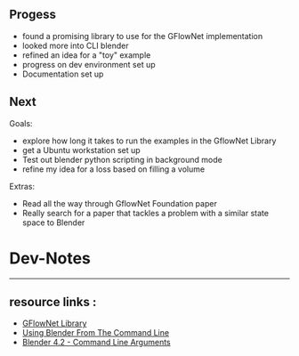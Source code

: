 Progess
---
- found a promising library to use for the GFlowNet implementation
- looked more into CLI blender
- refined an idea for a "toy" example 
- progress on dev environment set up
- Documentation set up

Next
---
Goals:
- explore how long it takes to run the examples in the GflowNet Library
- get a Ubuntu workstation set up
- Test out blender python scripting in background mode
- refine my idea for a loss based on filling a volume

Extras:
- Read all the way through GflowNet Foundation paper
- Really search for a paper that tackles a problem with a similar state space to Blender

# Dev-Notes
---
resource links : 
---
- [GFlowNet Library](https://github.com/alexhernandezgarcia/gflownet)
- [Using Blender From The Command Line](https://docs.blender.org/manual/en/latest/advanced/command_line/index.html)
- [Blender 4.2 - Command Line Arguments](https://docs.blender.org/manual/en/latest/advanced/command_line/arguments.html)


